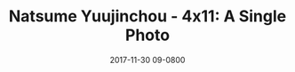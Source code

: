 ---
layout: entry.pug
title: "Natsume Yuujinchou - 4x11: A Single Photo"
date: 2017-11-30 09-0800
publishDate: 2017-12-31T00:00:00 -0800
broadcastDate: 2012-03-12 09-0800
categories: watchthroughs anime natsume-yuujinchou
draft: true
---